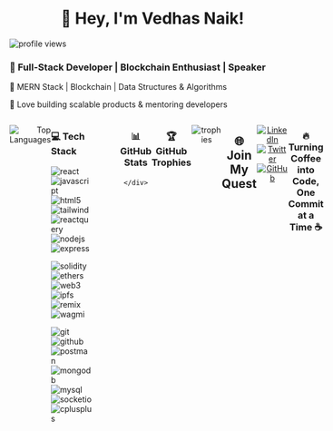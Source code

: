 <div align="center">
  <!-- Header Section with Name, Tech Stack, Profile Views and GIF -->
  <h1>👋 Hey, I'm Vedhas Naik!</h1>
  <div align="left">
    <img src="https://komarev.com/ghpvc/?username=NaikVedhas&color=blueviolet&style=for-the-badge&label=PROFILE+VIEWS" alt="profile views"/>
    <h3>🚀 Full-Stack Developer | Blockchain Enthusiast | Speaker</h3>
    <p>🔹 MERN Stack | Blockchain | Data Structures & Algorithms</p>
    <p>🔹 Love building scalable products & mentoring developers</p>
  </div>

  <div style="display: flex; justify-content: space-between; align-items: flex-start; width: 100%; max-width: 1100px;">
    <!-- Left Section: Tech Stack -->
    <p align="right">
        <img src="https://github-readme-stats.vercel.app/api/top-langs/?username=NaikVedhas&layout=compact&theme=transparent" alt="Top Languages" width="500"/>
      </p>
    <div align="left" style="flex: 1;">
      <h3>💻 Tech Stack</h3>
      <p>
        <!-- Row 1 - Frontend & Main Technologies -->
        <img src="https://simpleicons.org/icons/react.svg" alt="react" width="50" height="50" style="margin-right: 30px"/>
        <img src="https://simpleicons.org/icons/javascript.svg" alt="javascript" width="50" height="50" style="margin-right: 30px"/>
        <img src="https://simpleicons.org/icons/html5.svg" alt="html5" width="50" height="50" style="margin-right: 30px"/>
        <img src="https://simpleicons.org/icons/tailwindcss.svg" alt="tailwind" width="50" height="50" style="margin-right: 30px"/>
        <img src="https://simpleicons.org/icons/reactquery.svg" alt="reactquery" width="50" height="50" style="margin-right: 30px"/>
        <img src="https://simpleicons.org/icons/nodedotjs.svg" alt="nodejs" width="50" height="50" style="margin-right: 30px"/>
        <img src="https://simpleicons.org/icons/express.svg" alt="express" width="50" height="50" style="margin-right: 30px"/>
      </p>
      <p>
        <!-- Row 2 - Blockchain & Web3 -->
        <img src="https://simpleicons.org/icons/solidity.svg" alt="solidity" width="50" height="50" style="margin-right: 30px"/>
        <img src="https://simpleicons.org/icons/ethers.svg" alt="ethers" width="50" height="50" style="margin-right: 30px"/>
        <img src="https://simpleicons.org/icons/web3dotjs.svg" alt="web3" width="50" height="50" style="margin-right: 30px"/>
        <img src="https://simpleicons.org/icons/ipfs.svg" alt="ipfs" width="50" height="50" style="margin-right: 30px"/>
        <img src="https://expolab.org/ecs189f-fall-2020/Projects/Promise/images/remix.png" alt="remix" width="50" height="50" style="margin-right: 30px"/>
        <img src="https://simpleicons.org/icons/wagmi.svg" alt="wagmi" width="50" height="50" style="margin-right: 30px"/>
      </p>
      <p>
        <!-- Row 3 - Development Tools & Databases -->
        <img src="https://simpleicons.org/icons/git.svg" alt="git" width="50" height="50" style="margin-right: 30px"/>
        <img src="https://simpleicons.org/icons/github.svg" alt="github" width="50" height="50" style="margin-right: 30px"/>
        <img src="https://simpleicons.org/icons/postman.svg" alt="postman" width="50" height="50" style="margin-right: 30px"/>
        <img src="https://simpleicons.org/icons/mongodb.svg" alt="mongodb" width="50" height="50" style="margin-right: 30px"/>
        <img src="https://simpleicons.org/icons/mysql.svg" alt="mysql" width="50" height="50" style="margin-right: 30px"/>
        <img src="https://simpleicons.org/icons/socketdotio.svg" alt="socketio" width="50" height="50" style="margin-right: 30px"/>
        <img src="https://simpleicons.org/icons/cplusplus.svg" alt="cplusplus" width="50" height="50" style="margin-right:30px"/>
      </p>
    </div>
    <!-- Right Section: GitHub Stats (Most Used Languages) -->
    <div align="center" style="flex: 1; padding-left: 20px;">
      <h3>📊 GitHub Stats</h3>
      
    </div>
  </div>

  ---

  <!-- GitHub Trophies Section -->
  <h3>🏆 GitHub Trophies</h3>
  <p align="center">
    <img src="https://github-profile-trophy.vercel.app/?username=NaikVedhas&theme=juicyfresh&column=4&margin-w=15&margin-h=15" alt="trophies"/>
  </p>

  ---

  ## 🌐 Join My Quest
  <p align="center">
    <a href="https://linkedin.com/in/your-profile">
      <img src="https://img.shields.io/badge/LinkedIn-Connect-0077B5?style=for-the-badge&logo=linkedin&logoColor=white" alt="LinkedIn"/>
    </a>
    <a href="https://twitter.com/your-profile">
      <img src="https://img.shields.io/badge/Twitter-Follow-1DA1F2?style=for-the-badge&logo=twitter&logoColor=white" alt="Twitter"/>
    </a>
    <a href="https://github.com/NaikVedhas">
      <img src="https://img.shields.io/badge/GitHub-Follow-181717?style=for-the-badge&logo=github&logoColor=white" alt="GitHub"/>
    </a>
  </p>

  ### 🔥 Turning Coffee into Code, One Commit at a Time ☕

  <p align="center">
    <img src="https://github.com/1999AZZAR/1999AZZAR/blob/main/resources/img/grid-snake.svg" alt="snake"/>
  </p>

</div>
